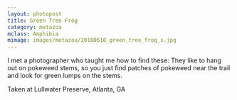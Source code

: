 ```yaml
---
layout: photopost
title: Green Tree Frog
category: metazoa
mclass: Amphibia
mimage: images/metazoa/20180618_green_tree_frog_s.jpg
---
```


I met a photographer who taught me how to find these: They like to hang
out on pokeweed stems, so you just find patches of pokeweed near the
trail and look for green lumps on the stems.

Taken at Lullwater Preserve, Atlanta, GA
